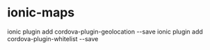 # ionic-maps

ionic plugin add cordova-plugin-geolocation --save
ionic plugin add cordova-plugin-whitelist --save